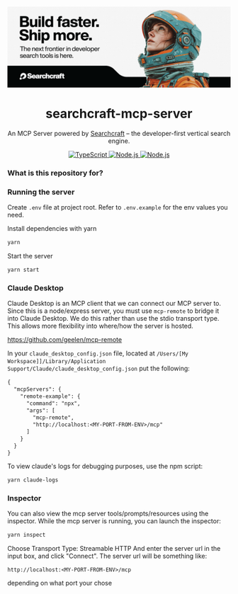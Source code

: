 <img alt="ReTail website screenshot" src="./header.png">
<h1 align="center">searchcraft-mcp-server</h1>
<p align="center">
An MCP Server powered by <a href="https://searchcraft.io">Searchcraft</a> – the developer-first vertical search engine.
</p>

<p align="center">
  <a href="https://www.typescriptlang.org/">
    <img src="https://img.shields.io/badge/TypeScript-5.8-blue.svg?logo=typescript&style=flat" alt="TypeScript">
  </a>
  <a href="https://nodejs.org/en/">
    <img src="https://img.shields.io/badge/Node.js-20+-339933.svg?logo=node.js&style=flat" alt="Node.js">
  </a>
  <a href="https://nodejs.org/en/">
    <img src="https://img.shields.io/badge/Express-20+-330033.svg?logo=express&style=flat" alt="Node.js">
  </a>
</p>

### What is this repository for? ###

### Running the server

Create `.env` file at project root. Refer to `.env.example` for the env values you need.


Install dependencies with yarn
```bash
yarn
```

Start the server
```bash
yarn start
```


### Claude Desktop
Claude Desktop is an MCP client that we can connect our MCP server to.
Since this is a node/express server, you must use `mcp-remote` to bridge it into Claude Desktop.
We do this rather than use the stdio transport type. This allows more flexibility into where/how the server is hosted.

https://github.com/geelen/mcp-remote


In your `claude_desktop_config.json` file, located at `/Users/[My Workspace]]/Library/Application Support/Claude/claude_desktop_config.json` put the following:

```
{
  "mcpServers": {
    "remote-example": {
      "command": "npx",
      "args": [
        "mcp-remote",
        "http://localhost:<MY-PORT-FROM-ENV>/mcp"
      ]
    }
  }
}
```

To view claude's logs for debugging purposes, use the npm script:
```bash
yarn claude-logs
```


### Inspector

You can also view the mcp server tools/prompts/resources using the inspector. While the mcp server is running, you can launch the inspector:

```bash
yarn inspect
```

Choose Transport Type: Streamable HTTP
And enter the server url in the input box, and click "Connect". The server url will be something like:
```
http://localhost:<MY-PORT-FROM-ENV>/mcp
```
depending on what port your chose

